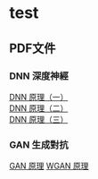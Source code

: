 # test
## PDF文件
### DNN 深度神經
[DNN 原理（一）](https://coomerbot.github.io/test/neural_network%20(3).pdf)  
[DNN 原理（二）](https://coomerbot.github.io/test/neural_network_2%20(2).pdf)  
[DNN 原理（三）](https://coomerbot.github.io/test/neural_network_3%20(2).pdf)  
### GAN 生成對抗
[GAN 原理](https://coomerbot.github.io/test/gan%20(2).pdf)
[WGAN 原理](https://coomerbot.github.io/test/wgan%20(1).pdf)
